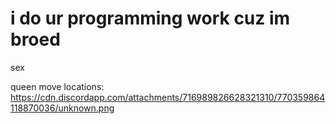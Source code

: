 # i do ur programming work cuz im broed
sex

queen move locations: https://cdn.discordapp.com/attachments/716989826628321310/770359864118870036/unknown.png
